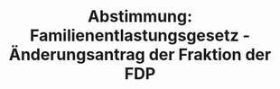 ---
abstimmung:
  abstimmung: 6
  bundestagssitzung: 68
  legislaturperiode: 19
categories:
- Todo
data:
- title: Abstimmungsergebnis 20181129_6-data.pdf
  url: /res/2021-btw/abstimmungsergebnisse/20181129_6-data.pdf
- title: Abstimmungsergebnis 20181129_6_xls-data.xls
  url: /res/2021-btw/abstimmungsergebnisse/20181129_6_xls-data.xls
- title: Abstimmungsergebnis 20181129_6_xls-datacsv
  url: /res/2021-btw/abstimmungsergebnisse/csv/20181129_6_xls-datacsv
ergebnis:
  afd:
    enthaltung: 9
    gesamt: 92
    ja: 65
    nein: 7
    nichtabgegeben: 11
    ungueltig: 0
  bü90/gr:
    enthaltung: 0
    gesamt: 67
    ja: 0
    nein: 62
    nichtabgegeben: 5
    ungueltig: 0
  cdu/csu:
    enthaltung: 3
    gesamt: 246
    ja: 224
    nein: 2
    nichtabgegeben: 17
    ungueltig: 0
  die linke.:
    enthaltung: 0
    gesamt: 69
    ja: 0
    nein: 59
    nichtabgegeben: 10
    ungueltig: 0
  fdp:
    enthaltung: 71
    gesamt: 80
    ja: 1
    nein: 2
    nichtabgegeben: 6
    ungueltig: 0
  file: 20181129_6_xls-data.xls
  fraktionslos:
    enthaltung: 0
    gesamt: 3
    ja: 1
    nein: 1
    nichtabgegeben: 1
    ungueltig: 0
  spd:
    enthaltung: 4
    gesamt: 152
    ja: 130
    nein: 9
    nichtabgegeben: 9
    ungueltig: 0
layout: abstimmung
links:
- title: Link zu bundestag.de
  url: https://www.bundestag.de/parlament/plenum/abstimmung/abstimmung?id=552
preview: 'Deutscher Bundestag


  68. Sitzung des Deutschen Bundestages

  am Donnerstag, 29. November 2018


  Endgültiges Ergebnis der Namentlichen Abstimmung Nr. 6


  Gesetzentwurf der Fraktionen der CDU/CSU und SPD

  Entwurf eines Vierten Gesetzes zur Änderung des Tierschutzgesetzes

  - Drucksachen 19/5522, und 19/6000 -'
tags:
- Todo
title: 'Abstimmung: Familienentlastungsgesetz - Änderungsantrag der Fraktion der FDP'
---
